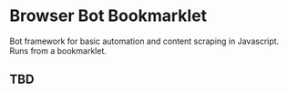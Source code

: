 # Browser Bot Bookmarklet

Bot framework for basic automation and content scraping in Javascript. Runs from a bookmarklet.

## TBD